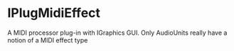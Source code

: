 # IPlugMidiEffect
A MIDI processor plug-in with IGraphics GUI. Only AudioUnits really have a notion of a MIDI effect type
